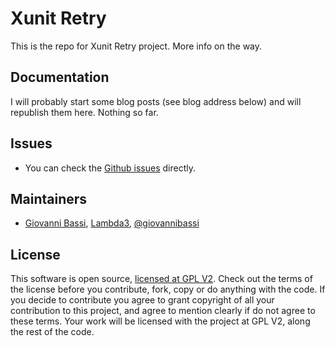 ﻿# Xunit Retry

This is the repo for Xunit Retry project. More info on the way.

## Documentation

I will probably start some blog posts (see blog address below) and will republish them here. Nothing so far.

## Issues

* You can check the [Github issues](https://github.com/giggio/xunit-retry/issues) directly.

## Maintainers

* [Giovanni Bassi](http://blog.lambda3.com.br/L3/giovannibassi/), [Lambda3](http://www.lambda3.com.br), [@giovannibassi](http://twitter.com/giovannibassi)

## License

This software is open source, [licensed at GPL V2](https://github.com/giggio/xunit-retry/blob/master/LICENSE.txt). Check out the terms of the license before you contribute, fork, copy or do anything
with the code. If you decide to contribute you agree to grant copyright of all your contribution to this project, and agree to
mention clearly if do not agree to these terms. Your work will be licensed with the project at GPL V2, along the rest of the code.
